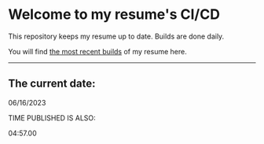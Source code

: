 # Welcome to my resume's CI/CD
This repository keeps my resume up to date. Builds are done daily.
  
You will find [the most recent builds](output/) of my resume here.
* * *
 
## The current date:  
 06/16/2023 
   
  
  
 TIME PUBLISHED IS ALSO: 
  
 04:57.00 
  
  
